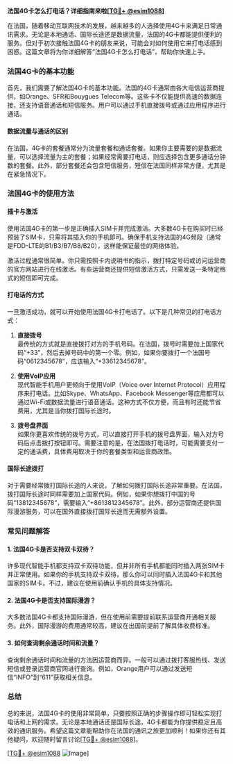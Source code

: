 **法国4G卡怎么打电话？详细指南来啦[[TG💪+ @esim1088](https://t.me/s/esim1088)]**

在法国，随着移动互联网技术的发展，越来越多的人选择使用4G卡来满足日常通讯需求。无论是本地通话、国际长途还是数据流量，法国的4G卡都能提供便利的服务。但对于初次接触法国4G卡的朋友来说，可能会对如何使用它来打电话感到困惑。这篇文章将为你详细解答“法国4G卡怎么打电话”，帮助你快速上手。

### 法国4G卡的基本功能

首先，我们需要了解法国4G卡的基本功能。法国的4G卡通常由各大电信运营商提供，如Orange、SFR和Bouygues Telecom等。这些卡不仅能提供高速的数据连接，还支持语音通话和短信服务。用户可以通过手机直接拨号或通过应用程序进行通话。

#### 数据流量与通话的区别

在法国，4G卡的套餐通常分为流量套餐和通话套餐。如果你主要需要的是数据流量，可以选择流量为主的套餐；如果经常需要打电话，则应选择包含更多通话分钟数的套餐。此外，部分套餐还会包含短信服务，短信在法国同样非常方便，尤其是在紧急情况下。

### 法国4G卡的使用方法

#### 插卡与激活

使用法国4G卡的第一步是正确插入SIM卡并完成激活。大多数4G卡在购买时已经预装了SIM卡，只需将其插入你的手机即可。确保手机支持法国的4G频段（通常是FDD-LTE的B1/B3/B7/B8/B20），这样能保证最佳的网络体验。

激活过程通常很简单。你只需按照卡内说明书的指示，拨打特定号码或访问运营商的官方网站进行在线激活。有些运营商还提供短信激活方式，只需发送一条特定格式的短信即可完成。

#### 打电话的方式

一旦激活成功，就可以开始使用法国4G卡打电话了。以下是几种常见的打电话方式：

1. **直接拨号**  
   最传统的方式就是直接拨打对方的手机号码。在法国，拨号时需要加上国家代码“+33”，然后去掉号码中的第一个零。例如，如果你要拨打一个法国号码“0612345678”，应该输入“+33612345678”。

2. **使用VoIP应用**  
   现代智能手机用户更倾向于使用VoIP（Voice over Internet Protocol）应用程序来打电话。比如Skype、WhatsApp、Facebook Messenger等应用都可以通过Wi-Fi或数据流量进行语音通话。这种方式不仅方便，而且有时还能节省费用，尤其是当你拨打国际长途时。

3. **拨号盘界面**  
   如果你更喜欢传统的拨号方式，可以直接打开手机的拨号盘界面，输入对方号码后点击拨打按钮即可。需要注意的是，在法国拨打电话时，可能需要支付一定的通话费，具体费用取决于你的套餐类型和运营商政策。

#### 国际长途拨打

对于需要经常拨打国际长途的人来说，了解如何拨打国际长途非常重要。在法国，拨打国际长途时同样需要加上国家代码。例如，如果你想拨打中国的号码“13812345678”，需要输入“+8613812345678”。此外，部分运营商还提供国际漫游服务，可以在国外直接拨打国际长途而无需额外设置。

### 常见问题解答

#### 1. 法国4G卡是否支持双卡双待？
许多现代智能手机都支持双卡双待功能，但并非所有手机都能同时插入两张SIM卡并正常使用。如果你的手机支持双卡双待，那么你可以同时插入法国4G卡和其他国家的SIM卡。不过，建议在使用前确认手机的具体支持情况。

#### 2. 法国4G卡是否支持国际漫游？
大多数法国4G卡都支持国际漫游，但在使用前需要提前联系运营商开通相关服务。此外，国际漫游的费用通常较高，建议在出国前提前了解具体收费标准。

#### 3. 如何查询剩余通话时间和流量？
查询剩余通话时间和流量的方法因运营商而异。一般可以通过拨打客服热线、发送短信或登录运营商官网进行查询。例如，Orange用户可以通过发送短信“INFO”到“611”获取相关信息。

### 总结

总的来说，法国4G卡的使用非常简单，只要按照正确的步骤操作即可轻松实现打电话和上网的需求。无论是本地通话还是国际长途，4G卡都能为你提供稳定且高效的通讯服务。希望这篇文章能帮助你在法国的通讯之旅更加顺利！如果你还有其他疑问，欢迎随时留言讨论[[TG💪+ @esim1088](https://t.me/s/esim1088)]。

[[TG💪+ @esim1088](https://t.me/s/esim1088) ![Image](https://i.postimg.cc/4NQfJmqS/Snipaste-2025-05-13-00-14-12.png)]